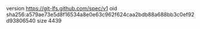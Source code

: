 version https://git-lfs.github.com/spec/v1
oid sha256:a579ae73e5d8f16534a8e0e63c962f624caa2bdb88a688bb3c0ef92d93806540
size 4439

